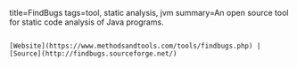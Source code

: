 title=FindBugs
tags=tool, static analysis, jvm
summary=An open source tool for static code analysis of Java programs.
~~~~~~

[Website](https://www.methodsandtools.com/tools/findbugs.php) | [Source](http://findbugs.sourceforge.net/)

